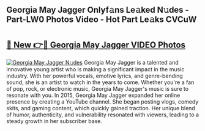 ## Georgia May Jagger Onlyf𝚊ns Le𝚊ked N𝚞des - Part-LW0 Photos Video - Hot Part Le𝚊ks CVCuW

# <h2><a href="http://ab7650.deff.icu/?id=Georgia+May+Jagger">🔗 New 👉🔴 Georgia May Jagger VIDEO Photos</a></h2>

[![Georgia May Jagger N𝚞des](https://i.imgur.com/rIISA9y.gif)](http://ab7650.deff.icu/?id=Georgia+May+Jagger)
Georgia May Jagger is a talented and innovative young artist who is making a significant impact in the music industry. With her powerful vocals, emotive lyrics, and genre-bending sound, she is an artist to watch in the years to come. Whether you're a fan of pop, rock, or electronic music, Georgia May Jagger's music is sure to resonate with you. In 2015, Georgia May Jagger expanded her online presence by creating a YouTube channel. She began posting vlogs, comedy skits, and gaming content, which quickly gained traction. Her unique blend of humor, authenticity, and vulnerability resonated with viewers, leading to a steady growth in her subscriber base.
